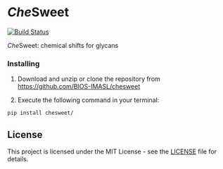 # *Che*Sweet

[![Build Status](https://travis-ci.org/BIOS-IMASL/chesweet.svg?branch=master)](https://travis-ci.org/BIOS-IMASL/chesweet)

*Che*Sweet: chemical shifts for glycans

### Installing

1. Download and unzip or clone the repository from https://github.com/BIOS-IMASL/chesweet

2. Execute the following command in your terminal:
 
```
pip install chesweet/
```

## License

This project is licensed under the MIT License - see the [LICENSE](LICENSE) file for details.

